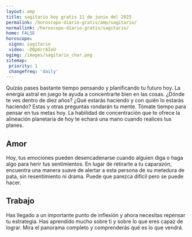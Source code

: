 ```yaml
---
layout: amp
title: sagitario hoy gratis 11 de junio del 2025 
permalink: /horoscopo-diario-gratis/amp/sagitario/
normallink: /horoscopo-diario-gratis/sagitario/
home: FALSE
horoscopo:
 signo: sagitario
 video: -DQpmrrAIeU
ogimg: /images/sagitario_char.png
sitemap:
 priority: 1
 changefreq: 'daily'
---
```



Quizás pases bastante tiempo pensando y planificando tu futuro hoy. La energía astral en juego te ayuda a concentrarte bien en las cosas. ¿Dónde te ves dentro de diez años? ¿Qué estarás haciendo y con quién lo estarás haciendo? Estas y otras preguntas rondarán tu mente. Tómate tiempo para pensar en tus metas hoy. La habilidad de concentración que te ofrece la alineación planetaria de hoy te echará una mano cuando realices tus planes.

## Amor

Hoy, tus emociones pueden desencadenarse cuando alguien diga o haga algo para herir tus sentimientos. En lugar de retirarte a tu caparazón, encuentra una manera suave de alertar a esta persona de su metedura de pata, sin resentimiento ni drama. Puede que parezca difícil pero se puede hacer.

## Trabajo

Has llegado a un importante punto de inflexión y ahora necesitas repensar tu estrategia. Has aprendido mucho sobre ti y sobre lo que eres capaz de lograr. Mira el panorama completo y comprenderás qué es lo que vendrá.